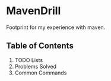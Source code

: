 # MavenDrill

Footprint for my experience with maven. 

## Table of Contents
1. TODO Lists
2. Problems Solved
3. Common Commands
